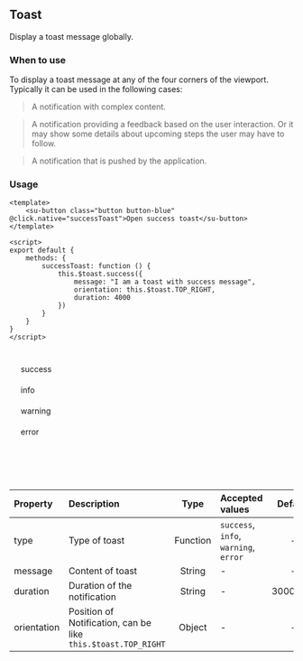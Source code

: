 
## Toast

Display a toast message globally.

### When to use
To display a toast message at any of the four corners of the viewport. Typically it can be
used in the following cases:

> A notification with complex content.

> A notification providing a feedback based on the user interaction. Or it may show some details about upcoming steps the user may have to follow.

> A notification that is pushed by the application.

### Usage
```vue
<template>
	<su-button class="button button-blue" @click.native="successToast">Open success toast</su-button>
</template>

<script>
export default {
    methods: {
		successToast: function () {
			this.$toast.success({
				message: "I am a toast with success message",
				orientation: this.$toast.TOP_RIGHT,
				duration: 4000
			})
		}
	}
}
</script>
```

<script>
import Vue from 'vue'
export default {
	methods: {
		successToast: function () {
			this.$toast.success({
				message: "I am a toast with success message",
				orientation: this.$toast.TOP_RIGHT
			})
		},
		infoToast: function () {
			this.$toast.info({
				message: "I am a toast with info message",
				orientation: this.$toast.TOP_RIGHT
			})
		},
		warningToast: function () {
			this.$toast.warning({
				message: "I am a toast with warning message",
				orientation: this.$toast.TOP_RIGHT
			})
		},
		errorToast: function () {
			this.$toast.error({
				message: "I am a toast with error message",
				orientation: this.$toast.TOP_RIGHT
			})
		}
	}
}
</script>

<br>
<div class="container">
  <div class="row">
		<div class="three columns">
			<su-button class="button button-green" @click.native="successToast">success</su-button>
		</div>
		<div class="three columns">
			<su-button class="button button-blue" @click.native="infoToast">info</su-button>
		</div>
		<div class="three columns">
			<su-button class="button button-yellow" @click.native="warningToast">warning</su-button>
		</div>
		<div class="three columns">
			<su-button class="button button-orange" @click.native="errorToast">error</su-button>
		</div>
	</div>
</div>
<br><br><br><br>

|  Property  |  Description  |  Type  |  Accepted values  |  Default  |
|:------------- |:-----------|:-----:|:-------------|:-----:|
| type | Type of toast | Function | `success`, `info`, `warning`, `error`| - |
| message | Content of toast | String | - | - |
| duration | Duration of the notification | String | - | 3000(ms) |
| orientation | Position of Notification, can be like `this.$toast.TOP_RIGHT` | Object | - | - |


<style src="../.vuepress/styles/grid.css" scoped></style>
<style>
	.button {
		padding: 10px 20px !important;
		width: 100%;
	}
</style>